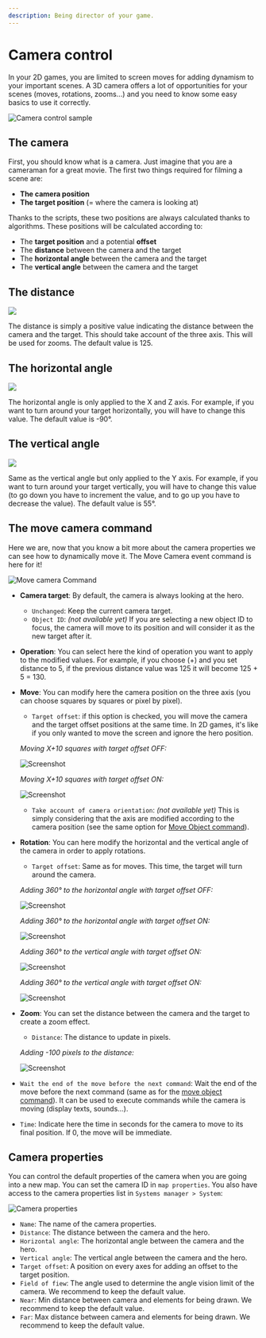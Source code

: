 ```yaml
---
description: Being director of your game.
---
```


# Camera control

In your 2D games, you are limited to screen moves for adding dynamism to your important scenes. A 3D camera offers a lot of opportunities for your scenes \(moves, rotations, zooms...\) and you need to know some easy basics to use it correctly.

![Camera control sample](https://rpg-paper-maker.github.io/basics/img/camera-example.gif)

## The camera <a id="the-camera"></a>

First, you should know what is a camera. Just imagine that you are a cameraman for a great movie. The first two things required for filming a scene are:

* **The camera position**
* **The target position** \(= where the camera is looking at\)

Thanks to the scripts, these two positions are always calculated thanks to algorithms. These positions will be calculated according to:

* The **target position** and a potential **offset**
* The **distance** between the camera and the target
* The **horizontal angle** between the camera and the target
* The **vertical angle** between the camera and the target

## The distance <a id="the-distance"></a>

![](https://rpg-paper-maker.github.io/basics/img/camera-distance.png)

The distance is simply a positive value indicating the distance between the camera and the target. This should take account of the three axis. This will be used for zooms. The default value is 125.

## The horizontal angle <a id="the-horizontal-angle"></a>

![](https://rpg-paper-maker.github.io/basics/img/camera-h.png)

The horizontal angle is only applied to the X and Z axis. For example, if you want to turn around your target horizontally, you will have to change this value. The default value is -90°.

## The vertical angle <a id="the-vertical-angle"></a>

![](https://rpg-paper-maker.github.io/basics/img/camera-v.png)

Same as the vertical angle but only applied to the Y axis. For example, if you want to turn around your target vertically, you will have to change this value \(to go down you have to increment the value, and to go up you have to decrease the value\). The default value is 55°.

## The move camera command <a id="the-move-camera-command"></a>

Here we are, now that you know a bit more about the camera properties we can see how to dynamically move it. The Move Camera event command is here for it!

![Move camera Command](https://rpg-paper-maker.github.io/basics/img/command-move-camera.png)

* **Camera target**: By default, the camera is always looking at the hero.
  * `Unchanged`: Keep the current camera target.
  * `Object ID`: _\(not available yet\)_ If you are selecting a new object ID to focus, the camera will move to its position and will consider it as the new target after it.
* **Operation**: You can select here the kind of operation you want to apply to the modified values. For example, if you choose \(+\) and you set distance to 5, if the previous distance value was 125 it will become 125 + 5 = 130.
* **Move**: You can modify here the camera position on the three axis \(you can choose squares by squares or pixel by pixel\).

  * `Target offset`: if this option is checked, you will move the camera and the target offset positions at the same time. In 2D games, it's like if you only wanted to move the screen and ignore the hero position.

  _Moving X+10 squares with target offset OFF:_

  ![Screenshot](https://rpg-paper-maker.github.io/basics/img/camera-move-off.gif)

  _Moving X+10 squares with target offset ON:_

  ![Screenshot](https://rpg-paper-maker.github.io/basics/img/camera-move-on.gif)

  * `Take account of camera orientation`: _\(not available yet\)_ This is simply considering that the axis are modified according to the camera position \(see the same option for [Move Object command](event-commands.md#move-object)\).

* **Rotation**: You can here modify the horizontal and the vertical angle of the camera in order to apply rotations.

  * `Target offset`: Same as for moves. This time, the target will turn around the camera.

  _Adding 360° to the horizontal angle with target offset OFF:_

  ![Screenshot](https://rpg-paper-maker.github.io/basics/img/camera-h-r-off.gif)

  _Adding 360° to the horizontal angle with target offset ON:_

  ![Screenshot](https://rpg-paper-maker.github.io/basics/img/camera-h-r-on.gif)

  _Adding 360° to the vertical angle with target offset ON:_

  ![Screenshot](https://rpg-paper-maker.github.io/basics/img/camera-v-r-off.gif)

  _Adding 360° to the vertical angle with target offset ON:_

  ![Screenshot](https://rpg-paper-maker.github.io/basics/img/camera-v-r-on.gif)

* **Zoom**: You can set the distance between the camera and the target to create a zoom effect.

  * `Distance`: The distance to update in pixels.

  _Adding -100 pixels to the distance:_

  ![Screenshot](https://rpg-paper-maker.github.io/basics/img/camera-zoom.gif)

* `Wait the end of the move before the next command`: Wait the end of the move before the next command \(same as for the [move object command](event-commands.md#move-object)\). It can be used to execute commands while the camera is moving \(display texts, sounds...\).
* `Time`: Indicate here the time in seconds for the camera to move to its final position. If 0, the move will be immediate.

## Camera properties <a id="camera-properties"></a>

You can control the default properties of the camera when you are going into a new map. You can set the camera ID in `map properties`. You also have access to the camera properties list in `Systems manager > System`:

![Camera properties](https://rpg-paper-maker.github.io/basics/img/camera-properties.png)

* `Name`: The name of the camera properties.
* `Distance`: The distance between the camera and the hero.
* `Horizontal angle`: The horizontal angle between the camera and the hero.
* `Vertical angle`: The vertical angle between the camera and the hero.
* `Target offset`: A position on every axes for adding an offset to the target position.
* `Field of fiew`: The angle used to determine the angle vision limit of the camera. We recommend to keep the default value.
* `Near`: Min distance between camera and elements for being drawn. We recommend to keep the default value.
* `Far`: Max distance between camera and elements for being drawn. We recommend to keep the default value.

